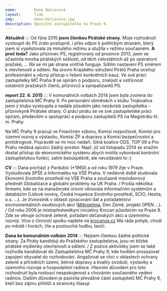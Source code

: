 ```yaml
---
name:        Dana Balcarová
layout:      lide
img:         dana-balcarova.jpg
description: Opoziční zastupitelka na Praze 9.
---
```


**Aktuálně** ::: Od října 2015 **jsem členkou Pirátské strany**. Moje rozhodnutí vystoupit do PS zrálo postupně, i přes odpor k politickým stranám, který jsem si vypěstovala za minulého režimu a utužila v režimu současném. **A proč teda?** Jako příznivec PS, registrovaný od prosince 2013, jsem se účastnila mnoha pirátských sešlostí, od těch celostátních až po operativní pražské, … líbí se mi jak strana vnitřně funguje. Sdílím nastavení PS směrem k otevřenosti a sdíleni. Na úrovni Krajského sdružení Pirátů Praha oceňuji profesionální a věcný přístup v řešení konkrétních kauz. Ve své práci zastupitelky MČ Praha 9 se opírám o podporu, znalosti a vstřícnost ostatních pražských členů, příznivců a sympatizantů PS.

**report 22. 6. 2015** ::: V komunálních volbách 2014 jsem byla zvolena do zastupitelstva MČ Prahy 9. Po personální obměnách v klubu Trojkoalice jsem z klubu vystoupila a nadále působím jako nezávislá zastupitelka – příznivkyně Pirátské strany. O práci pirátu se ve své zastupitelské práci opírám, především o spolupráci a podporu zastupitelů PS na Magistrátu hl. m. Prahy.

Na MČ Prahy 9 pracuji ve Finančním výboru, Komisi rozpočtové, Komisi pro územní rozvoj a výstavbu, Komisi ŽP a dopravy a Komisi bezpečnostní a protidrogové. Popravdě se mi moc nedaří. Silná koalice ODS, TOP 09 a Pro Prahu nedává opozici žádný prostor. Např. již od listopadu 2014 se snažím dostat přístup do ekonomického systému abych mohla vykonávat kontrolní zastupitelskou funkci, zatím bezúspěšně, ale nevzdávám to :)

**CV** ::: Dana pochází z Pardubic (\*1960) a od roku 1979 žije v Praze. Vystudovala SPŠE a Informatiku na VŠE Praha. V nedávné době studovala Ekonomii životního prostředí na VŠE Praha a současně mezioborový předmět Globalizace a globální problémy na UK Praha. / Prošla několika firmami, kde se na manažerské úrovni věnovala informačním systémům a databázím (Lidové noviny, Česká inspekce životního prostředí, SCIO, Hestia, o.s. ...). Je živnostník v oblasti zpracování dat a pořadatelství enviromentálních osvětových akcí ([Mikroklima][], Den Země, projekt OPEN ...). / Od roku 2006 je místopředsedkyní iniciativy Krocan působícím na Praze 9. Zde se věnuje ochraně zeleně, pořádání občanských akcí a územnímu rozvoji. Více o činnosti spolku najdete na [krocanos.cz][] Má ráda pohyb, chodí po městě i horách, čte a poslouchá hudbu, tančí.

**Dana ke komunálním volbám 2014** ::: Nejsem členkou žádné politické strany. Za Piráty kandiduji do Pražského zastupitelstva, jsou mi blízké pirátské myšlenky otevřenosti a sdílení. / Z pozice aktivistky jsem se také rozhodla kandidovat do Zastupitelstva MČ Prahy 9, kde hodlám prosazovat zapojení obyvatel do rozhodování. Angažovat se chci v oblastech ochrany zeleně a přírodních území, šetrné dopravy a kvality ovzduší, výstavby a územního rozvoje a hospodaření radnice. Hlavním důvodem pro toto rozhodnutí byla rostoucí nespokojenost s chováním současného vedení radnice. Dalším důvodem je pasivita převážné části zastupitelů MČ Prahy 9, kteří bez zájmu přihlíží a stranicky hlasují

[Mikroklima]: http://www.kristalka.cz/mikroklima/
[krocanos.cz]: http://www.krocanos.cz/
